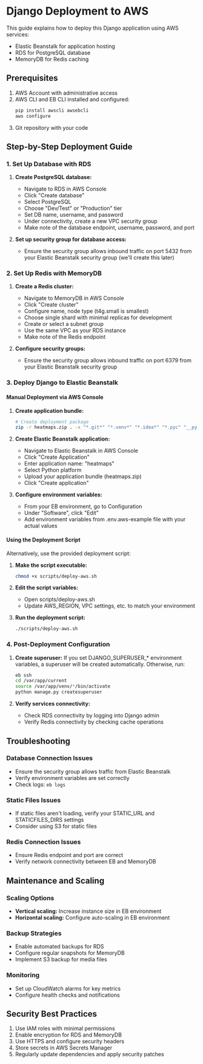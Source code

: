 # Django Deployment to AWS

This guide explains how to deploy this Django application using AWS services:
- Elastic Beanstalk for application hosting
- RDS for PostgreSQL database
- MemoryDB for Redis caching

## Prerequisites

1. AWS Account with administrative access
2. AWS CLI and EB CLI installed and configured:
   ```bash
   pip install awscli awsebcli
   aws configure
   ```
3. Git repository with your code

## Step-by-Step Deployment Guide

### 1. Set Up Database with RDS

1. **Create PostgreSQL database:**
   - Navigate to RDS in AWS Console
   - Click "Create database"
   - Select PostgreSQL
   - Choose "Dev/Test" or "Production" tier
   - Set DB name, username, and password
   - Under connectivity, create a new VPC security group
   - Make note of the database endpoint, username, password, and port

2. **Set up security group for database access:**
   - Ensure the security group allows inbound traffic on port 5432 from your Elastic Beanstalk security group (we'll create this later)

### 2. Set Up Redis with MemoryDB

1. **Create a Redis cluster:**
   - Navigate to MemoryDB in AWS Console
   - Click "Create cluster"
   - Configure name, node type (t4g.small is smallest)
   - Choose single shard with minimal replicas for development
   - Create or select a subnet group
   - Use the same VPC as your RDS instance
   - Make note of the Redis endpoint

2. **Configure security groups:**
   - Ensure the security group allows inbound traffic on port 6379 from your Elastic Beanstalk security group

### 3. Deploy Django to Elastic Beanstalk

#### Manual Deployment via AWS Console

1. **Create application bundle:**
   ```bash
   # Create deployment package
   zip -r heatmaps.zip . -x "*.git*" "*.venv*" "*.idea*" "*.pyc" "__pycache__/*" "*.env"
   ```

2. **Create Elastic Beanstalk application:**
   - Navigate to Elastic Beanstalk in AWS Console
   - Click "Create Application"
   - Enter application name: "heatmaps"
   - Select Python platform
   - Upload your application bundle (heatmaps.zip)
   - Click "Create application"

3. **Configure environment variables:**
   - From your EB environment, go to Configuration
   - Under "Software", click "Edit"
   - Add environment variables from .env.aws-example file with your actual values

#### Using the Deployment Script

Alternatively, use the provided deployment script:

1. **Make the script executable:**
   ```bash
   chmod +x scripts/deploy-aws.sh
   ```

2. **Edit the script variables:**
   - Open scripts/deploy-aws.sh
   - Update AWS_REGION, VPC settings, etc. to match your environment

3. **Run the deployment script:**
   ```bash
   ./scripts/deploy-aws.sh
   ```

### 4. Post-Deployment Configuration

1. **Create superuser:**
   If you set DJANGO_SUPERUSER_* environment variables, a superuser will be created automatically.
   Otherwise, run:
   ```bash
   eb ssh
   cd /var/app/current
   source /var/app/venv/*/bin/activate
   python manage.py createsuperuser
   ```

2. **Verify services connectivity:**
   - Check RDS connectivity by logging into Django admin
   - Verify Redis connectivity by checking cache operations

## Troubleshooting

### Database Connection Issues
- Ensure the security group allows traffic from Elastic Beanstalk
- Verify environment variables are set correctly
- Check logs: `eb logs`

### Static Files Issues
- If static files aren't loading, verify your STATIC_URL and STATICFILES_DIRS settings
- Consider using S3 for static files

### Redis Connection Issues
- Ensure Redis endpoint and port are correct
- Verify network connectivity between EB and MemoryDB

## Maintenance and Scaling

### Scaling Options
- **Vertical scaling:** Increase instance size in EB environment
- **Horizontal scaling:** Configure auto-scaling in EB environment

### Backup Strategies
- Enable automated backups for RDS
- Configure regular snapshots for MemoryDB
- Implement S3 backup for media files

### Monitoring
- Set up CloudWatch alarms for key metrics
- Configure health checks and notifications

## Security Best Practices

1. Use IAM roles with minimal permissions
2. Enable encryption for RDS and MemoryDB
3. Use HTTPS and configure security headers
4. Store secrets in AWS Secrets Manager
5. Regularly update dependencies and apply security patches 